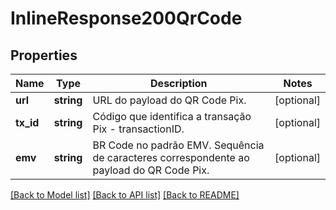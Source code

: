 # InlineResponse200QrCode

## Properties
Name | Type | Description | Notes
------------ | ------------- | ------------- | -------------
**url** | **string** | URL do payload do QR Code Pix. | [optional] 
**tx_id** | **string** | Código que identifica a transação Pix - transactionID. | [optional] 
**emv** | **string** | BR Code no padrão EMV. Sequência de caracteres correspondente ao payload do QR Code Pix. | [optional] 

[[Back to Model list]](../../README.md#documentation-for-models) [[Back to API list]](../../README.md#documentation-for-api-endpoints) [[Back to README]](../../README.md)


